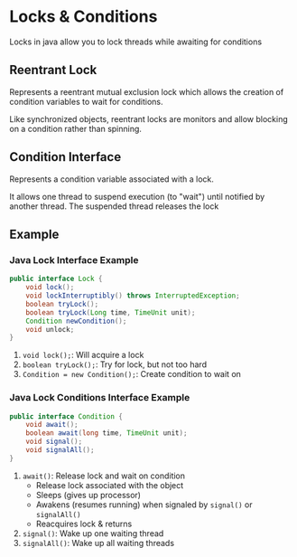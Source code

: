# Locks & Conditions

Locks in java allow you to lock threads while awaiting for conditions

## Reentrant Lock

Represents a reentrant mutual exclusion lock which allows the creation of condition variables to wait for conditions.

Like synchronized objects, reentrant locks are monitors and allow blocking on a condition rather than spinning.

## Condition Interface

Represents a condition variable associated with a lock. 

It allows one thread to suspend execution (to "wait") until notified by another thread. The suspended thread releases the lock

## Example

### Java Lock Interface Example

```java
public interface Lock {
    void lock();
    void lockInterruptibly() throws InterruptedException;
    boolean tryLock();
    boolean tryLock(Long time, TimeUnit unit);
    Condition newCondition();
    void unlock;
}
```

1. `void lock();`: Will acquire a lock
2. `boolean tryLock();`: Try for lock, but not too hard
3. `Condition = new Condition();`: Create condition to wait on

### Java Lock Conditions Interface Example

```java
public interface Condition {
    void await();
    boolean await(long time, TimeUnit unit);
    void signal();
    void signalAll();
}
```

1. `await()`: Release lock and wait on condition
   - Release lock associated with the object
   - Sleeps (gives up processor)
   - Awakens (resumes running) when signaled by `signal()` or `signalAll()`
   - Reacquires lock & returns
2. `signal()`: Wake up one waiting thread
3. `signalAll()`: Wake up all waiting threads 